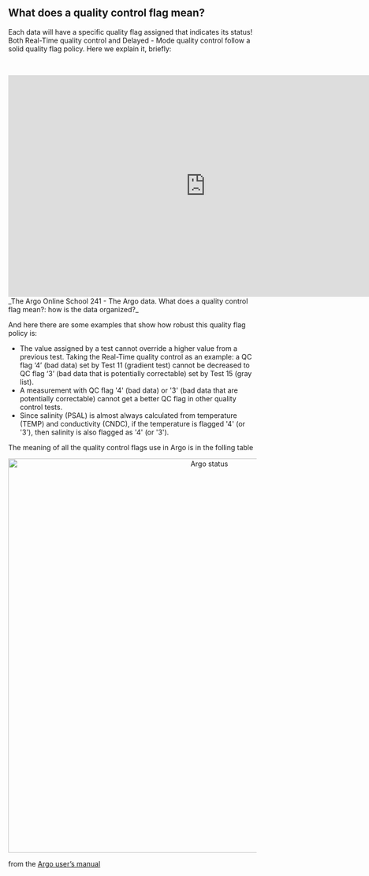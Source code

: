 ## What does a quality control flag mean?

Each data will have a specific quality flag assigned that indicates its status! Both Real-Time quality control and Delayed - Mode quality control follow a solid quality flag policy. Here we explain it, briefly:

&nbsp;&nbsp;
<center>
<iframe width="800" height="450" src="https://www.youtube.com/embed/KEfgHYIcCo4?si=FMwLghCknsWOSvvS&amp;start=2" title="The Argo Online School 241 - The Argo data.  What does a quality control flag mean?: how is the data organized?" frameborder="0" allow="accelerometer; autoplay; clipboard-write; encrypted-media; gyroscope; picture-in-picture; web-share" referrerpolicy="strict-origin-when-cross-origin" allowfullscreen></iframe>
</center>
_The Argo Online School 241 - The Argo data. What does a quality control flag mean?: how is the data organized?_
&nbsp;&nbsp;

And here there are some examples that show how robust this quality flag policy is:

- The value assigned by a test cannot override a higher value from a previous test. Taking the Real-Time quality control as an example: a QC flag ‘4’ (bad data) set by Test 11 (gradient test) cannot be decreased to QC flag ‘3’ (bad data that is potentially correctable) set by Test 15 (gray list).
- A measurement with QC flag '4' (bad data) or '3' (bad data that are potentially correctable) cannot get a better QC flag in other quality control tests.
- Since salinity (PSAL) is almost always calculated from temperature (TEMP) and conductivity (CNDC), if the temperature is flagged '4' (or '3'), then salinity is also flagged as '4' (or '3').

The meaning of all the quality control flags use in Argo is in the folling table
<center><img src="https://raw.githubusercontent.com/euroargodev/argoonlineschool/master/images/QC_FLAGs.jpg" alt="Argo status" width="800"/></center>

from the [Argo user’s manual](https://archimer.ifremer.fr/doc/00187/29825/)